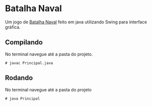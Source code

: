 # Batalha Naval
Um jogo de [Batalha Naval](https://pt.wikipedia.org/wiki/Batalha_naval_(jogo)) feito em java utilizando Swing para interface gráfica.


## Compilando
No terminal navegue até a pasta do projeto.

    # javac Principal.java


## Rodando
No terminal navegue até a pasta do projeto

    # java Principal